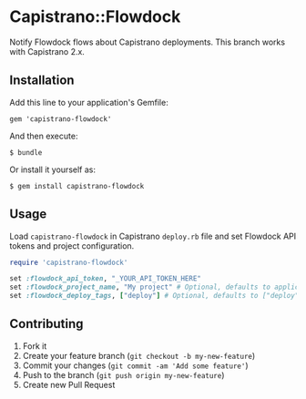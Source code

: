 # Capistrano::Flowdock

Notify Flowdock flows about Capistrano deployments. This branch works with
Capistrano 2.x.

## Installation

Add this line to your application's Gemfile:

    gem 'capistrano-flowdock'

And then execute:

    $ bundle

Or install it yourself as:

    $ gem install capistrano-flowdock

## Usage

Load `capistrano-flowdock` in Capistrano `deploy.rb` file and set Flowdock API
tokens and project configuration.

```ruby
require 'capistrano-flowdock'

set :flowdock_api_token, "_YOUR_API_TOKEN_HERE"
set :flowdock_project_name, "My project" # Optional, defaults to application
set :flowdock_deploy_tags, ["deploy"] # Optional, defaults to ["deploy"]
```

## Contributing

1. Fork it
2. Create your feature branch (`git checkout -b my-new-feature`)
3. Commit your changes (`git commit -am 'Add some feature'`)
4. Push to the branch (`git push origin my-new-feature`)
5. Create new Pull Request
